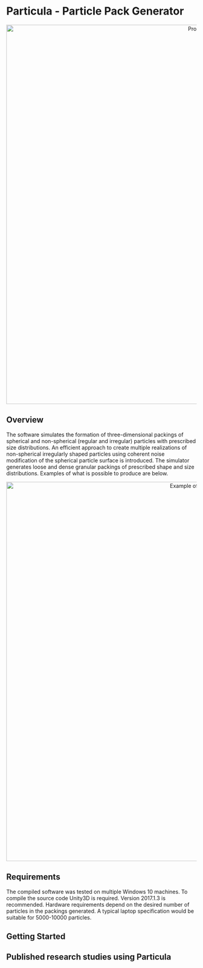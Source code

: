 Particula - Particle Pack Generator
=====

<div align="center">
    <img width=1000 src="https://github.com/MosGeo/ParticlePack/blob/master/ReadmeFiles/Process.png" alt="Process" title="Particle Generation Process"</img>
</div>

## Overview

The software simulates the formation of three-dimensional packings of spherical and non-spherical (regular and irregular) particles with prescribed size distributions. An efficient approach to create multiple realizations of non-spherical irregularly shaped particles using coherent noise modification of the spherical particle surface is introduced. The simulator generates loose and dense granular packings of prescribed shape and size distributions. Examples of what is possible to produce are below.

<div align="center">
    <img width=1000 src="https://github.com/MosGeo/ParticlePack/blob/master/ReadmeFiles/PolyExample2.png" alt="Example of Grain Pack" title="Polydesperse Realistic Example"</img>
</div>

## Requirements

The compiled software was tested on multiple Windows 10 machines. To compile the source code Unity3D is required. Version 2017.1.3 is recommended. Hardware requirements depend on the desired number of particles in the packings generated. A typical laptop specification would be suitable for 5000-10000 particles. 

## Getting Started

## Published research studies using Particula



